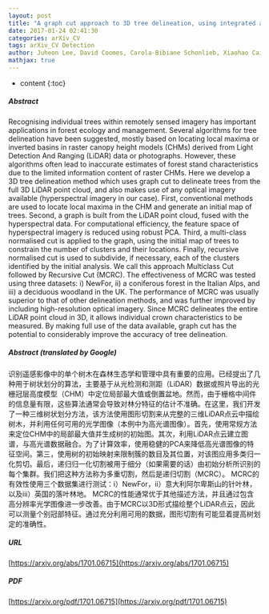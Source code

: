 ```yaml
---
layout: post
title: "A graph cut approach to 3D tree delineation, using integrated airborne LiDAR and hyperspectral imagery"
date: 2017-01-24 02:41:30
categories: arXiv_CV
tags: arXiv_CV Detection
author: Juheon Lee, David Coomes, Carola-Bibiane Schonlieb, Xiaohao Cai, Jan Lellmann, Michele Dalponte, Yadvinder Malhi, Nathalie Butt, Mike Morecroft
mathjax: true
---
```


* content
{:toc}

##### Abstract
Recognising individual trees within remotely sensed imagery has important applications in forest ecology and management. Several algorithms for tree delineation have been suggested, mostly based on locating local maxima or inverted basins in raster canopy height models (CHMs) derived from Light Detection And Ranging (LiDAR) data or photographs. However, these algorithms often lead to inaccurate estimates of forest stand characteristics due to the limited information content of raster CHMs. Here we develop a 3D tree delineation method which uses graph cut to delineate trees from the full 3D LiDAR point cloud, and also makes use of any optical imagery available (hyperspectral imagery in our case). First, conventional methods are used to locate local maxima in the CHM and generate an initial map of trees. Second, a graph is built from the LiDAR point cloud, fused with the hyperspectral data. For computational efficiency, the feature space of hyperspectral imagery is reduced using robust PCA. Third, a multi-class normalised cut is applied to the graph, using the initial map of trees to constrain the number of clusters and their locations. Finally, recursive normalised cut is used to subdivide, if necessary, each of the clusters identified by the initial analysis. We call this approach Multiclass Cut followed by Recursive Cut (MCRC). The effectiveness of MCRC was tested using three datasets: i) NewFor, ii) a coniferous forest in the Italian Alps, and iii) a deciduous woodland in the UK. The performance of MCRC was usually superior to that of other delineation methods, and was further improved by including high-resolution optical imagery. Since MCRC delineates the entire LiDAR point cloud in 3D, it allows individual crown characteristics to be measured. By making full use of the data available, graph cut has the potential to considerably improve the accuracy of tree delineation.

##### Abstract (translated by Google)
识别遥感影像中的单个树木在森林生态学和管理中具有重要的应用。已经提出了几种用于树状划分的算法，主要基于从光检测和测距（LiDAR）数据或照片导出的光栅冠层高度模型（CHM）中定位局部最大值或倒置盆地。然而，由于栅格中间件的信息量有限，这些算法通常会导致对林分特征的估计不准确。在这里，我们开发了一种三维树状划分方法，该方法使用图形切割来从完整的三维LiDAR点云中描绘树木，并利用任何可用的光学图像（本例中为高光谱图像）。首先，使用常规方法来定位CHM中的局部最大值并生成树的初始图。其次，利用LiDAR点云建立图谱，与高光谱数据融合。为了计算效率，使用稳健的PCA来降低高光谱图像的特征空间。第三，使用树的初始映射来限制簇的数目及其位置，对该图应用多类归一化剪切。最后，递归归一化切割被用于细分（如果需要的话）由初始分析所识别的每个集群。我们把这种方法称为多重切割，然后是递归切割（MCRC）。 MCRC的有效性使用三个数据集进行测试：i）NewFor，ii）意大利阿尔卑斯山的针叶林，以及iii）英国的落叶林地。 MCRC的性能通常优于其他描述方法，并且通过包含高分辨率光学图像进一步改善。由于MCRC以3D形式描绘整个LiDAR点云，因此可以测量个别冠部特征。通过充分利用可用的数据，图形切割有可能显着提高树划定的准确性。

##### URL
[https://arxiv.org/abs/1701.06715](https://arxiv.org/abs/1701.06715)

##### PDF
[https://arxiv.org/pdf/1701.06715](https://arxiv.org/pdf/1701.06715)

